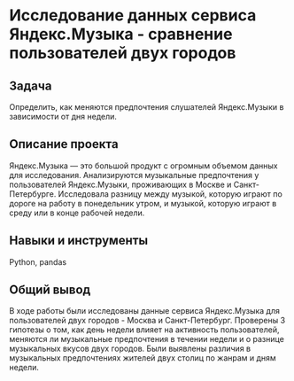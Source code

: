 # Исследование данных сервиса Яндекс.Музыка - сравнение пользователей двух городов

## Задача
Определить, как меняются предпочтения слушателей Яндекс.Музыки в зависимости от дня недели.

## Описание проекта
Яндекс.Музыка — это большой продукт с огромным объемом данных для исследования. Анализируются музыкальные предпочтения у пользователей Яндекс.Музыки, проживающих в Москве и Санкт-Петербурге. Исследовала разницу между музыкой, которую играют по дороге на работу в понедельник утром, и музыкой, которую играют в среду или в конце рабочей недели.

## Навыки и инструменты
Python, pandas

## Общий вывод
В ходе работы были исследованы данные сервиса Яндекс.Музыка для пользователей двух городов - Москва и Санкт-Петербург.
Проверены 3 гипотезы о том, как день недели влияет на активность пользователей, меняются ли музыкальные предпочтения в течении недели и о разнице музыкальных вкусов двух городов.
Были выявлены различия в музыкальных предпочтениях жителей двух столиц по жанрам и дням недели.
